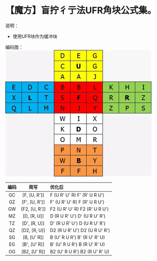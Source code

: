 # 【魔方】盲拧彳亍法UFR角块公式集。


说明：
* 使用UFR块作为缓冲块

编码图：
![](/images/encode.webp)

| 编码 | 简写 | 优化后 |
|:--:|:--:|:-- |
| GC | [F, [U, R']]  | F (U R' U' R) F' (R' U R U')  |
| GZ | [F', [U, R']] | F' (U R' U' R) F (R' U R U')  |
| GW | [F2, [U, R']] | F2 (U R' U' R) F2 (R' U R U') |
| MZ | [D, [R, U]]   | D (R U R' U') D' (U R U' R')  |
| TZ | [D', [R, U]]  | D' (R U R' U') D (U R U' R')  |
| QZ | [D2, [R, U]]  | D2 (R U R' U') D2 (U R U' R') |
| SG | [B, [U' R]]   | B (U' R U R') B' (R U' R' U)  |
| EG | [B', [U' R]]  | B' (U' R U R') B (R U' R' U)  |
| OG | [B2, [U' R]]  | B2 (U' R U R') B2 (R U' R' U) |